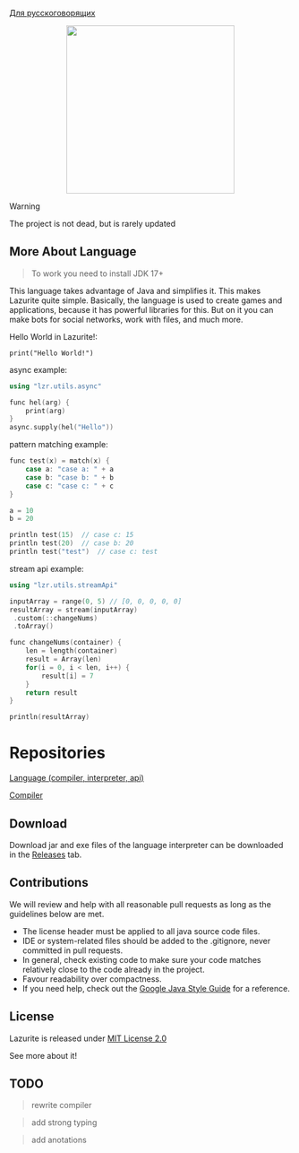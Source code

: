 [Для русскоговорящих](https://github.com/ArtyomKingmang/Lazurite/blob/main/README_RU.md)

<div align="center">
  <img src="icon.png" width="300">
</div>

> [!WARNING]
> The project is not dead, but is rarely updated

## More About Language
>To work you need to install JDK 17+

This language takes advantage of Java and simplifies it. This makes Lazurite quite simple. Basically, the language is used to create games and applications, because it has powerful libraries for this. But on it you can make bots for social networks, work with files, and much more.

Hello World in Lazurite!:

```shell
print("Hello World!")
```


async example:
```cpp
using "lzr.utils.async"

func hel(arg) {
    print(arg)
}
async.supply(hel("Hello"))
```

pattern matching example:
```cpp
func test(x) = match(x) {
    case a: "case a: " + a
    case b: "case b: " + b
    case c: "case c: " + c
}

a = 10
b = 20

println test(15)  // case c: 15
println test(20)  // case b: 20
println test("test")  // case c: test
```

stream api example:
```cpp
using "lzr.utils.streamApi"

inputArray = range(0, 5) // [0, 0, 0, 0, 0]
resultArray = stream(inputArray)
 .custom(::changeNums)
 .toArray()

func changeNums(container) {
    len = length(container)
    result = Array(len)
    for(i = 0, i < len, i++) {
        result[i] = 7
    }
    return result
}

println(resultArray)

```
# Repositories

[Language (compiler, interpreter, api)](https://github.com/ArtyomKingmang/Lazurite)

[Compiler](https://github.com/Domaman202/Project-PLS)

## Download
Download jar and exe files of the language interpreter can be downloaded in the [Releases](https://github.com/ArtyomKingmang/Lazurite/releases) tab.

## Contributions
We will review and help with all reasonable pull requests as long as the guidelines below are met.

- The license header must be applied to all java source code files.
- IDE or system-related files should be added to the .gitignore, never committed in pull requests.
- In general, check existing code to make sure your code matches relatively close to the code already in the project.
- Favour readability over compactness.
- If you need help, check out the [Google Java Style Guide](https://google.github.io/styleguide/javaguide.html) for a reference.




## License
Lazurite is released under [MIT License 2.0](https://github.com/ArtyomKingmang/Lazurite/wiki)

See more about it!


## TODO
>rewrite compiler

>add strong typing

>add anotations
